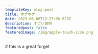 ```yaml
---
templateKey: blog-post
title: ホゲホゲ
date: 2023-06-06T12:27:06.623Z
description: すごい説明
featuredpost: false
featuredimage: /img/apple-touch-icon.png
---
```

#﻿ this is a great forget